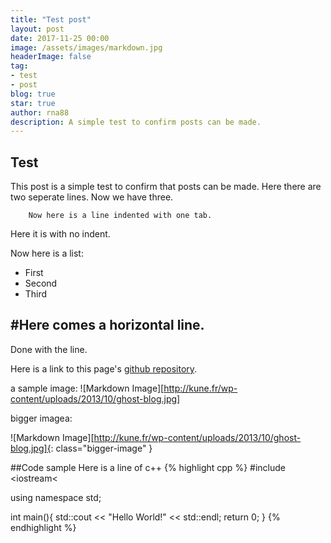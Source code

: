 ```yaml
---
title: "Test post"
layout: post
date: 2017-11-25 00:00
image: /assets/images/markdown.jpg
headerImage: false
tag:
- test
- post
blog: true
star: true
author: rna88
description: A simple test to confirm posts can be made.
---
```


## Test
This post is a simple test to confirm that posts can be made.
Here there are two seperate lines.
Now we have three.

        Now here is a line indented with one tab.
Here it is with no indent.

Now here is a list:
* First
* Second
* Third

#Here comes a horizontal line.
---
Done with the line.

Here is a link to this page's [github repository](https://github.com/rna88/rna88.github.io/tree/develop/_posts).

a sample image:
![Markdown Image][http://kune.fr/wp-content/uploads/2013/10/ghost-blog.jpg]


bigger imagea:

![Markdown Image][http://kune.fr/wp-content/uploads/2013/10/ghost-blog.jpg]{: class="bigger-image" }

##Code sample
Here is a line of c++
{% highlight cpp %}
#include <iostream<

using namespace std;

int main(){
        std::cout << "Hello World!" << std::endl;
        return 0;
}
{% endhighlight %}
